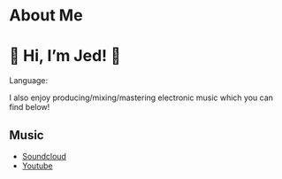 # About Me
# :space_invader: Hi, I’m Jed! :space_invader:

<link href="https://languages.abranhe.com/logos.css" rel="stylesheet">
Language: <i class="programming lang-cpp"></i>

I also enjoy producing/mixing/mastering electronic music which you can find below!

## Music
- [Soundcloud](https://soundcloud.com/jed-pauckner)
- [Youtube](https://www.youtube.com/channel/UCrXF2xoTr7cold4dc1r2ymg)
